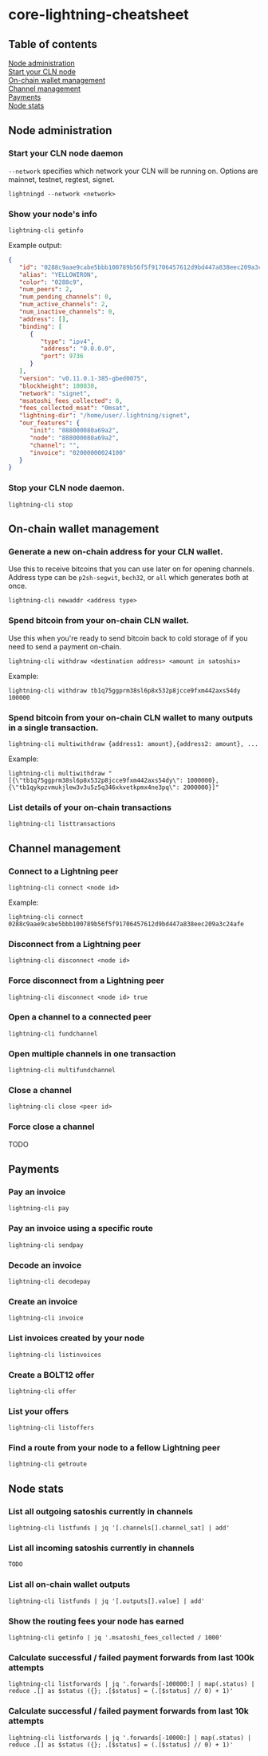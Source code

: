 # core-lightning-cheatsheet

## Table of contents

[Node administration](#node-administration)  
[Start your CLN node](#start-your-cln-node-daemon)  
[On-chain wallet management](#on-chain-wallet-management)  
[Channel management](#channel-management)  
[Payments](#payments)  
[Node stats](#node-stats)  


## Node administration
### Start your CLN node daemon 
`--network` specifies which network your CLN will be running on. Options are mainnet, testnet, regtest, signet.
```
lightningd --network <network>
```

### Show your node's info
```
lightning-cli getinfo
```
Example output:
```json
{
   "id": "0288c9aae9cabe5bbb100789b56f5f91706457612d9bd447a838eec209a3c24afe",
   "alias": "YELLOWIRON",
   "color": "0288c9",
   "num_peers": 2,
   "num_pending_channels": 0,
   "num_active_channels": 2,
   "num_inactive_channels": 0,
   "address": [],
   "binding": [
      {
         "type": "ipv4",
         "address": "0.0.0.0",
         "port": 9736
      }
   ],
   "version": "v0.11.0.1-385-gbed0075",
   "blockheight": 100830,
   "network": "signet",
   "msatoshi_fees_collected": 0,
   "fees_collected_msat": "0msat",
   "lightning-dir": "/home/user/.lightning/signet",
   "our_features": {
      "init": "088000080a69a2",
      "node": "888000080a69a2",
      "channel": "",
      "invoice": "02000000024100"
   }
}

```

### Stop your CLN node daemon. 
```
lightning-cli stop
```

## On-chain wallet management
### Generate a new on-chain address for your CLN wallet.
Use this to receive bitcoins that you can use later on for opening channels. Address type can be `p2sh-segwit`, `bech32`, or `all` which generates both at once.
```
lightning-cli newaddr <address type>
```

### Spend bitcoin from your on-chain CLN wallet.
Use this when you're ready to send bitcoin back to cold storage of if you need to send a payment on-chain.
```
lightning-cli withdraw <destination address> <amount in satoshis>
```
Example:
```
lightning-cli withdraw tb1q75ggprm38sl6p8x532p8jcce9fxm442axs54dy 100000
```

### Spend bitcoin from your on-chain CLN wallet to many outputs in a single transaction.
```
lightning-cli multiwithdraw {address1: amount},{address2: amount}, ...
```
Example:
```
lightning-cli multiwithdraw "[{\"tb1q75ggprm38sl6p8x532p8jcce9fxm442axs54dy\": 1000000}, {\"tb1qykpzvmukjlew3v3u5z5q346xkvetkpmx4ne3pq\": 2000000}]"
```

### List details of your on-chain transactions
```
lightning-cli listtransactions
```

## Channel management
### Connect to a Lightning peer
```
lightning-cli connect <node id>
``` 
Example:
```
lightning-cli connect 0288c9aae9cabe5bbb100789b56f5f91706457612d9bd447a838eec209a3c24afe
```

### Disconnect from a Lightning peer
```
lightning-cli disconnect <node id>
```

### Force disconnect from a Lightning peer

```
lightning-cli disconnect <node id> true
```

### Open a channel to a connected peer
```
lightning-cli fundchannel 
```

### Open multiple channels in one transaction
```
lightning-cli multifundchannel
```

### Close a channel
```
lightning-cli close <peer id>
``` 

### Force close a channel
TODO

## Payments
### Pay an invoice
```
lightning-cli pay
```

### Pay an invoice using a specific route
```
lightning-cli sendpay
```

### Decode an invoice
```
lightning-cli decodepay
``` 

### Create an invoice
```
lightning-cli invoice
```

### List invoices created by your node
```
lightning-cli listinvoices
```

### Create a BOLT12 offer
```
lightning-cli offer
```

### List your offers
```
lightning-cli listoffers
```

### Find a route from your node to a fellow Lightning peer
```
lightning-cli getroute
```
 
 
## Node stats
### List all outgoing satoshis currently in channels
```
lightning-cli listfunds | jq '[.channels[].channel_sat] | add'
```

### List all incoming satoshis currently in channels
```
TODO
```

### List all on-chain wallet outputs
```
lightning-cli listfunds | jq '[.outputs[].value] | add'
```

### Show the routing fees your node has earned
```
lightning-cli getinfo | jq '.msatoshi_fees_collected / 1000'
``` 

### Calculate successful / failed payment forwards from last 100k attempts
```
lightning-cli listforwards | jq '.forwards[-100000:] | map(.status) | reduce .[] as $status ({}; .[$status] = (.[$status] // 0) + 1)'

```

### Calculate successful / failed payment forwards from last 10k attempts
```
lightning-cli listforwards | jq '.forwards[-10000:] | map(.status) | reduce .[] as $status ({}; .[$status] = (.[$status] // 0) + 1)'
```

